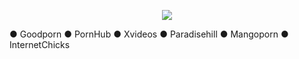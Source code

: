  <p align="center"> <img src="https://capsule-render.vercel.app/api?type=waving&height=300&color=gradient&text=XXX%20Repo&animation=twinkling&reversal=true" </p>

● Goodporn
● PornHub
● Xvideos
● Paradisehill
● Mangoporn
● InternetChicks

